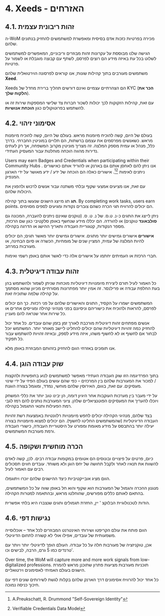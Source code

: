 # 4. Xeeds - האזרחים

## 4.1. זהות ריבונית עצמית

ה-WoM מכירה בפרטיות כזכות אדם בסיסית ומאפשרת למשתמשים להחזיק בנתונים שלהם.

הגישה שלנו מבוססת על עקרונות זהות מבוזרים וריבוניים, המאפשרים למשתמשים לשלוט בכל עת באיזה מידע הם רוצים לפרסם, לשתף עם קבוצה מוגבלת או לשמור על פרטיות.

משתמשים מעורבים בתוך קהילות שונות; אנו קוראים לפרסונה הוירטואלית שלהם **__Xeed__**.

Xeeds הם הצהרתיים עצמיים ואינם דורשים תהליך ברירת מחדל של KYC (__הכר את הלקוח שלך__).

עם זאת, קהילות הזקוקות לכך יכולות לשכור חברות צד שלישי המספקות שירות זה או להשתמש בפרוטוקולים כגון __הוכחת אנושיות__.

## 4.2. אסימוני זיהוי

בעולם של היום, קשה להוכיח מיומנות מראש. בעולם של היום, קשה להוכיח מיומנות מראש. כשאנשים מפרסמים את עצמם ברשתות, הם תלויים במוניטין החברתי. בדרך כלל, מנהל או עמית מספק המלצה. זה מצריך מוניטין מקרוב המשפחה, אך רק לעתים נדירות מהווה הוכחה מוחלטת עבור המעסיק העתידי.

Users may earn Badges and Credentials when participating within their Community Hubs . אנו ניתן להם לאחסן אותם גם בארנק או להוריד אותם כאישורים ניתנים לאימות [^7][^8]. אישורים כאלה הם הוכחה של ידע / ידע מאושר על ידי הארגון המנפיק.

עם זאת, אנו מציעים אמצעי שקוף ובלתי משתנה עבור אנשים לרכוש ולהפגין את היכולות שלהם.

**תג** תג מייצג הישגים שנעשו בתוך קהילה. By completing work tasks, users earn points. הם יכולים להרוויח תגי הכרה כשהם צוברים נקודות ומגיעים לספים מסוימים.

ניתן לייצג את התגים כ-נ. ט.ס. של נ. ט. ס. (טוקנים שאינם ניתנים להעברה, המכונה גם __סולבאונד__ טוקנים) או להורדה. הם יכללו מידע שנחשף באופן סלקטיבי כגון שם הרכזת, מספר הנקודות, קטגוריית העבודה ותאריך ההישג או הדרגה בקהילה.

**אישורים** אישורים גמישים יותר מתגים. אישורים גמישים יותר מאשר תגים; הם יכולים להיות המלצה של עמית, המציין שנים של מומחיות, הכשרה או סיום הבחינה, או מעורבות במרחב.

חברי הרכזת או העמיתים יחתמו על אישורים אלה כדי לאשר אותם באופן רשמי ואימות.

## 4.3. זהות עבודה דיגיטלית

כל האמור לעיל תורם ליצירת מיומנויות דיגיטליות מוכחות שניתן לשמור ולהשתמש בהן בעת החלפת עבודה או פרילנסר. זה אמין יותר מפתרונות מסורתיים מכיוון שהוא מסתמך על קהילה שלמה שתוכיח זאת.

המשתמשים ישמרו על הקסיד, התגים והאישורים שלהם על פני רכזות. כך הם יכולים לפרסם, להראות ולהוכיח את כישוריהם וניסיונם בפני מנהיגי קהילה ומגייסים אחרים או כל שירות אחר שנראה להם מעניין.

אנשים מפתחים זהות דיגיטלית מורכבת לאורך זמן בזמן שהם עובדים. כל אחד יכול להחזיק כמה זהויות דיגיטליות שהם יכולים להחליט ליישב מאוחר יותר. המשתמש יוכל לבחור אם לחשוף או לא לחשוף משהו, איזה מידע לספק, ובאיזה זהויות להשתמש עבור כל תפקיד.

אנו תומכים באזרחי הוום להחזיק בזהותם המבוזרת באופן מלא.

## 4.4. שוק עבודה הוגן

בתוך הפרדיגמה הזו שוק העבודה העתידי מאפשר למשתמשים לנוע בחופשיות ולהקצות / למכור את המעורבות שלהם בין המרכזים – כפי שהם עושים בעולם הפיזי על ידי שינוי מעסיקים. עם זאת, בווום, האירוסין שלהם מוחשי, נמדד, ומוגמל בצורה הוגנת.

על ידי מעבר בין מערכות העוקבות אחר היגיון דומה, הן יבינו טוב יותר את כללי המשחק ויוכלו להעריך את המעסיקים הפוטנציאליים שלהן. ציוני המעורבות נותנים להם רמז לגבי רמת הפעילות ותנאי התגמול בקהילה.

בצד שלהם, מנהיגי הקהילה יכולים לחפש מיומנויות רלוונטיות באמצעות רשת זהויות העבודה הדיגיטליות (שהמשתמשים החליטו לחשוף). הם יכולים למצוא מיומנויות בצורה יעילה יותר בהתבסס על מידע מאומת ומפורט על היסטוריית העבודה, כישורי העבודה ורמת מעורבות המשתמשים.

## 4.5. הכרה מוחשית ושקופה

כיום, פרטים על פיצויים ובונוסים הם אטומים במקומות עבודה רבים. לכן, קשה לאדם להשוות את תנאיו לאחר ולקבל תחושה של יחס הוגן ולא משוחד. עובדים חווים תסכולים רבים עם האמור לעיל.

הוום מציג אובייקטיביות כיצד ההישגים שלהם יוכרו ויתוגמלו.

מנגנון ההכרה והגמול של המעורבות הוא שקוף והוא חל באופן שווה על כל המשתמשים, בהתאם לאותם כללים מפורשים, שהוחלטו מראש, ובהתאמה למטרות הקהילה.

הודות לטכנולוגיית הבלוקצ ' יין, החזרת תגמולים ותגים שנצברו היא בלתי אפשרית.

## 4.6. נגישות דפי

הוום פותח את עולם הקריפטו ושירותי האינטרנט המבוזרים לכל אחד – אוכלוסייה משמעותית של עובדים, אפילו אולי לא קשורה לתחום הדיגיטלי.

אכן, טוקניזציה של מעורבות חלה על כל עבודה. העולם הופך לדיגיטלי יותר ויותר עם טרנדים כמו 5 גרם, הרבה, לבישים וכו'.

Over time, the WoM will capture more and more work signals from low-digitalized professions. תוכניות מעורבות מציעות פתרון שתוכנן מראש להמרת הישגים בעולם האמיתי לאסימונים וירטואליים.

כל אחד יכול להרוויח אסימונים דרך הארנק שלהם בקלות לגשת לשירותים שונים דפי עם חיכוך כניסה נמוכה.

[^7]: A.Preukschatt, R. Drummond "Self-Sovereign Identity"
[^8]: Verifiable Credentials Data Model
